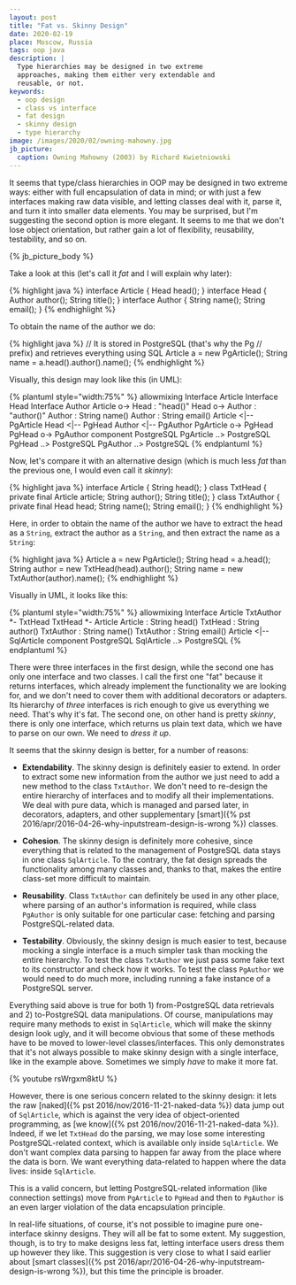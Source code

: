 ```yaml
---
layout: post
title: "Fat vs. Skinny Design"
date: 2020-02-19
place: Moscow, Russia
tags: oop java
description: |
  Type hierarchies may be designed in two extreme
  approaches, making them either very extendable and
  reusable, or not.
keywords:
  - oop design
  - class vs interface
  - fat design
  - skinny design
  - type hierarchy
image: /images/2020/02/owning-mahowny.jpg
jb_picture:
  caption: Owning Mahowny (2003) by Richard Kwietniowski
---
```


It seems that type/class hierarchies in OOP may be designed in two
extreme ways: either with full encapsulation of data in mind; or with just a few
interfaces making raw data visible, and letting classes deal with it, parse it,
and turn it into smaller data elements. You may be surprised, but I'm
suggesting the second option is more elegant. It seems to me that we don't
lose object orientation, but rather gain a lot of flexibility, reusability, testability,
and so on.

<!--more-->

{% jb_picture_body %}

Take a look at this (let's call it _fat_ and I will explain why later):

{% highlight java %}
interface Article {
  Head head();
}
interface Head {
  Author author();
  String title();
}
interface Author {
  String name();
  String email();
}
{% endhighlight %}

To obtain the name of the author we do:

{% highlight java %}
// It is stored in PostgreSQL (that's why the Pg
// prefix) and retrieves everything using SQL
Article a = new PgArticle();
String name = a.head().author().name();
{% endhighlight %}

Visually, this design may look like this (in UML):

{% plantuml style="width:75%" %}
allowmixing
Interface Article
Interface Head
Interface Author
Article o-> Head : "head()"
Head o-> Author : "author()"
Author : String name()
Author : String email()
Article <|-- PgArticle
Head <|-- PgHead
Author <|-- PgAuthor
PgArticle o-> PgHead
PgHead o-> PgAuthor
component PostgreSQL
PgArticle ..> PostgreSQL
PgHead ..> PostgreSQL
PgAuthor ..> PostgreSQL
{% endplantuml %}

Now, let's compare it with an alternative design (which is much less
_fat_ than the previous one, I would even call it _skinny_):

{% highlight java %}
interface Article {
  String head();
}
class TxtHead {
  private final Article article;
  String author();
  String title();
}
class TxtAuthor {
  private final Head head;
  String name();
  String email();
}
{% endhighlight %}

Here, in order to obtain the name of the author we have to extract
the head as a `String`, extract the author as a `String`, and then
extract the name as a `String`:

{% highlight java %}
Article a = new PgArticle();
String head = a.head();
String author = new TxtHead(head).author();
String name = new TxtAuthor(author).name();
{% endhighlight %}

Visually in UML, it looks like this:

{% plantuml style="width:75%" %}
allowmixing
Interface Article
TxtAuthor *- TxtHead
TxtHead *- Article
Article : String head()
TxtHead : String author()
TxtAuthor : String name()
TxtAuthor : String email()
Article <|-- SqlArticle
component PostgreSQL
SqlArticle ..> PostgreSQL
{% endplantuml %}

There were three interfaces in the first design, while the second one
has only one interface and two classes. I call the first one "fat" because
it returns interfaces, which already implement the functionality we are
looking for, and we don't need to cover them with additional decorators
or adapters. Its hierarchy of _three_ interfaces is rich enough to give
us everything we need. That's why it's fat. The second one, on other hand
is pretty _skinny_, there is only one interface, which returns us plain
text data, which we have to parse on our own. We need to _dress it up_.

It seems that the skinny design is better, for a number of reasons:

* **Extendability**.
  The skinny design is definitely easier to extend. In order
  to extract some new information from the author we just need to add a new
  method to the class `TxtAuthor`. We don't need to re-design the entire hierarchy
  of interfaces and to modify all their implementations. We deal with pure data,
  which is managed and parsed later, in decorators, adapters, and other
  supplementary [smart]({% pst 2016/apr/2016-04-26-why-inputstream-design-is-wrong %}) classes.

* **Cohesion**.
  The skinny design is definitely more cohesive, since everything that is
  related to the management of PostgreSQL data stays in one class `SqlArticle`. To the contrary,
  the fat design spreads the functionality among many classes and, thanks to that,
  makes the entire class-set more difficult to maintain.

* **Reusability**.
  Class `TxtAuthor` can definitely be used in any other place, where
  parsing of an author's information is required, while class `PgAuthor` is
  only suitable for one particular case: fetching and parsing
  PostgreSQL-related data.

* **Testability**.
  Obviously, the skinny design is much easier to test, because mocking
  a single interface is a much simpler task than mocking the entire
  hierarchy. To test the class `TxtAuthor` we just pass some fake text to
  its constructor and check how it works. To test the class `PgAuthor` we
  would need to do much more, including running a fake instance of a PostgreSQL server.

Everything said above is true for both 1) from-PostgreSQL data retrievals
and 2) to-PostgreSQL data manipulations. Of course, manipulations may
require many methods to exist in `SqlArticle`, which will make the skinny
design look ugly, and it will become obvious that some of these methods
have to be moved to lower-level classes/interfaces. This only demonstrates
that it's not always possible to make skinny design with a single interface,
like in the example above. Sometimes we simply _have_ to make it more fat.

{% youtube rsWrgxm8ktU %}

However, there is one serious concern related to the skinny design: it lets
the raw [naked]({% pst 2016/nov/2016-11-21-naked-data %})
data jump out of `SqlArticle`, which is against the very idea
of object-oriented programming, as
[we know]({% pst 2016/nov/2016-11-21-naked-data %}). Indeed, if we let
`TxtHead` do the parsing, we may lose some interesting PostgreSQL-related
context, which is available only inside `SqlArticle`. We don't want
complex data parsing to happen far away from the place where the data
is born. We want everything data-related to happen where the data lives:
inside `SqlArticle`.

This is a valid concern, but letting PostgreSQL-related information (like connection
settings) move from `PgArticle` to `PgHead` and then to `PgAuthor` is an even
larger violation of the data encapsulation principle.

In real-life situations, of course, it's not possible to imagine pure
one-interface skinny designs. They will all be fat to some extent. My suggestion, though,
is to try to make designs less fat, letting interface users
dress them up however they like. This suggestion is very close to
what I said earlier about [smart classes]({% pst 2016/apr/2016-04-26-why-inputstream-design-is-wrong %}),
but this time the principle is broader.
